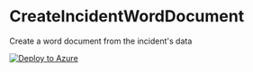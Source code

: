 # CreateIncidentWordDocument
Create a word document from the incident's data

[![Deploy to Azure](https://aka.ms/deploytoazurebutton)](https://portal.azure.com/#create/Microsoft.Template/uri/https%3A%2F%2Fraw.githubusercontent.com%2Fgarybushey%2FCreateIncidentWordDocument%2Fmain%2Fazuredeploy.json)
